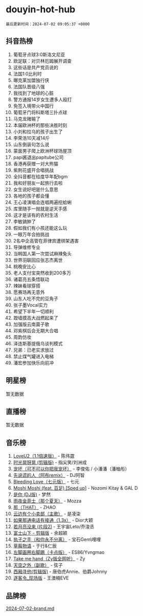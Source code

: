 # douyin-hot-hub

`最后更新时间：2024-07-02 09:05:37 +0800`

## 抖音热榜

1. 葡萄牙点球3:0斯洛文尼亚
1. 欧足联：对贝林厄姆展开调查
1. 这些话是共产党员说的
1. 法国1:0比利时
1. 曝克莱加盟独行侠
1. 法国队晋级八强
1. 我找到了地球的心脏
1. 警方通报14岁女生遭多人殴打
1. 免签入境带火中国行
1. 葡萄牙门将科斯塔三扑点球
1. 马克龙赌输了
1. 本届欧洲杯的那些决胜时刻
1. 小刘和拉乌的孩子出生了
1. 李荣浩10天减14斤
1. 山东倒装句怎么说
1. 蒙面男子爬上欧洲杯球场屋顶
1. papi酱退出papitube公司
1. 香港再获赠一对大熊猫
1. 紫荆花盛开合唱挑战
1. 全抖音都在给度华年配bgm
1. 我和好朋友一起旅行去啦
1. 女生说好吧是什么意思
1. 各地的孩子都会懂
1. 王心凌演唱会连唱两遍挖蛤蜊
1. 库里随手一抛就是逆天手感
1. 这才是该有的农村生活
1. 李敏镐肿了
1. 假如我们有小孩还能这么玩
1. 一眼万年合拍挑战
1. 2名中企高管在菲律宾遭绑架遇害
1. 导弹维修专业
1. 当韩国人第一次尝试麻辣兔头
1. 世界羽联回应张志杰离世
1. 桃晚安比心
1. 老人支付宝突然收到200多万
1. 诸葛亮五条悟联动
1. 辣妹看球穿搭
1. 愿赛场再无意外
1. 山东人吃不完的豆角子
1. 张子墨Vocal实力
1. 希望下半年一切顺利
1. 蹬墙摸高大战燃起来了
1. 加强版云南菌子歌
1. 邓紫棋后会无期大合唱
1. 周韵仿妆
1. 泽连斯基提俄乌谈判模式
1. 兄弟：已老实求放过
1. 禁止煤气罐进入电梯
1. 潘宏参加快乐向前冲

## 明星榜

暂无数据

## 直播榜

暂无数据

## 音乐榜

1. [LoveU2（1.1倍速版）](https://sf5-hl-cdn-tos.douyinstatic.com/obj/tos-cn-ve-2774/oQMeDffLaEmgMwgCOEMAFCI6INzoFPgWdD0rsa) - 陈伟霆
1. [时光晃呀晃 (剪辑版)](https://sf5-hl-cdn-tos.douyinstatic.com/obj/tos-cn-ve-2774/o8ACeQem3gwI1x3GIYGAfKG0LJebKFRJDwRwyW) - 指尖笑/刘洲成
1. [宠坏（可不可以你把我宠坏）](https://sf5-hl-cdn-tos.douyinstatic.com/obj/tos-cn-ve-2774/ocWI8ft2gd0rAfXKzvKGeMQM6fVLTLfA8UJzwl) - 李俊佑 / 小潘潘（潘柚彤）
1. [先说谎的人（阿布remix）](https://sf3-cdn-tos.douyinstatic.com/obj/tos-cn-ve-2774/owQtOFmAzBgxBKDOYfeCTQTgE9cDORrOQqmCZy) - DJ阿智
1. [Bleeding Love（七元版）](https://sf5-hl-cdn-tos.douyinstatic.com/obj/tos-cn-ve-2774/oEgC9eZFHQ1MfSRnrfkzFp8AayDWqAQMABBgUs) - 七元
1. [Moshi Moshi (feat. 百足) [Sped up]](https://sf5-hl-cdn-tos.douyinstatic.com/obj/tos-cn-ve-2774/ocCPFQcXJLeroaIdQLIGAoeeYM3OAUYGDguHXz) - Nozomi Kitay & GAL D
1. [是你 (DJ版)](https://sf3-cdn-tos.douyinstatic.com/obj/tos-cn-ve-2774/1ec766e572b34c42853ce6315d426850) - 梦然
1. [雨夜金菲士（那个夏天）](https://sf5-hl-cdn-tos.douyinstatic.com/obj/tos-cn-ve-2774/osPmPLDWQBBE2Z6bftCgYwkFaF4pEYEneXaZQs) - Mozza
1. [那（THAT）](https://sf5-hl-cdn-tos.douyinstatic.com/obj/tos-cn-ve-2774/oIIWGeBZCnlGx9tl0gFlCfwlQbj7QWAD8HYAGg) - ZHAO
1. [云边有个小卖部（主歌）](https://sf5-hl-cdn-tos.douyinstatic.com/obj/tos-cn-ve-2774/okvgzOZylLA4WYUHkAhpy5DrCiqAmBjiMIkJp) - 是凌柒
1. [如果那通电话有接通（1.3x）](https://sf3-cdn-tos.douyinstatic.com/obj/tos-cn-ve-2774/ocJeJKhUhAJG8EYZiEFfGFAPkD3beMQ5mwDv1e) - Dior大颖
1. [若月亮没来 (片段2)](https://sf5-hl-cdn-tos.douyinstatic.com/obj/tos-cn-ve-2774/ocQavLLjkCOeDxGyYeIMGgNAIwJ0QXE1Ve3Fzv) - 王宇宙Leto/乔浚丞
1. [富士山下 - 剪辑版](https://sf3-cdn-tos.douyinstatic.com/obj/tos-cn-ve-2774/o4QGmeUZhQXvtC5BDkogeQni8WbdCBUJEYI12v) - 余超颖
1. [执子之手（和你永不分离）](https://sf3-cdn-tos.douyinstatic.com/obj/tos-cn-ve-2774/oU4mUWISThYfqtA61VOl8PAQGeK2LGGQfFCZfY) - 宝石Gem\哩哩
1. [草莓物语](https://sf5-hl-cdn-tos.douyinstatic.com/obj/tos-cn-ve-2774/okynhJ7jEAIIZBfsLgYMEI8QC3WbQNN66RKzhT) - 于行&仁辰
1. [左脚画圈右脚踢（卡点版）](https://sf6-cdn-tos.douyinstatic.com/obj/tos-cn-ve-2774/oAoAIr8BJv8B7W4CEBMsaSfDWrAiF4izwIDMJg) - ES86/Yvngmao
1. [Take me hand（Zy版全网听）](https://sf5-hl-cdn-tos.douyinstatic.com/obj/tos-cn-ve-2774/owyUoUuVpA1I7BiszAYMSqbGseWQw8P7Ea2BiR) - Zy
1. [天空之外（副歌）](https://sf3-cdn-tos.douyinstatic.com/obj/tos-cn-ve-2774/oAYn0BTp8jS8iSyZSHMUWAikyvAWI1c7aiJTr) - 弦子
1. [西厢寻他(剪辑版)](https://sf3-cdn-tos.douyinstatic.com/obj/tos-cn-ve-2774/oUsAVfAQKlRNxEv5qxvIB8o5qmIWUcXbzJKJhw) - 唐伯虎Annie、伯爵Johnny
1. [逐客令_现场版](https://sf3-cdn-tos.douyinstatic.com/obj/tos-cn-ve-2774/okjvqFftEMAIgLPvI8f4MT5CZVyxmDQdBOwjBv) - 王澳楠EVE

## 品牌榜

[2024-07-02-brand.md](2024-07-02-brand.md)
